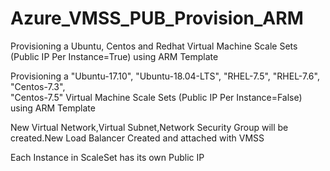 # Azure_VMSS_PUB_Provision_ARM
Provisioning a Ubuntu, Centos and Redhat Virtual Machine Scale Sets (Public IP Per Instance=True) using ARM Template

Provisioning a
    "Ubuntu-17.10",
    "Ubuntu-18.04-LTS",
    "RHEL-7.5",
    "RHEL-7.6",
    "Centos-7.3",  
    "Centos-7.5" 
Virtual Machine Scale Sets (Public IP Per Instance=False) using ARM Template

New Virtual Network,Virtual Subnet,Network Security Group will be created.New Load Balancer Created and attached with VMSS

Each Instance in ScaleSet has its own Public IP
